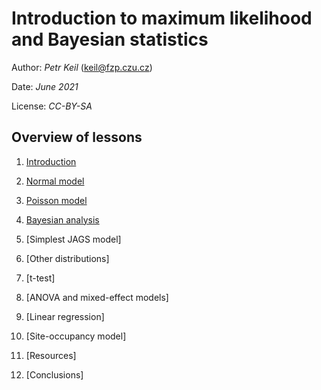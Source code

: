 
# Introduction to maximum likelihood and Bayesian statistics 

Author: *Petr Keil* (keil@fzp.czu.cz)

Date: *June 2021*

License: *CC-BY-SA*

## Overview of lessons


1. [Introduction](https://htmlpreview.github.io/?https://github.com/petrkeil/ML_and_Bayes_2021_CZU/blob/main/01_Introduction/introduction.html)

2. [Normal model](https://htmlpreview.github.io/?https://github.com/petrkeil/ML_and_Bayes_2021_CZU/blob/main/02_Univariate%20Normal%20model/univariate_normal.html)

3. [Poisson model](https://htmlpreview.github.io/?https://github.com/petrkeil/ML_and_Bayes_2021_CZU/blob/main/03_Univariate%20Poisson%20Model/univariate_poisson.html)

4. [Bayesian analysis]()

5. [Simplest JAGS model]

6. [Other distributions]

7. [t-test]

8. [ANOVA and mixed-effect models]

6. [Linear regression]

7. [Site-occupancy model]

8. [Resources]

9. [Conclusions]





 



